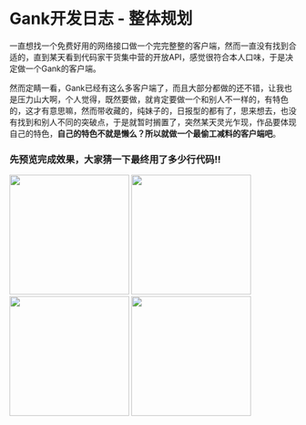 # Gank开发日志 - 整体规划

 一直想找一个免费好用的网络接口做一个完完整整的客户端，然而一直没有找到合适的，直到某天看到代码家干货集中营的开放API，感觉很符合本人口味，于是决定做一个Gank的客户端。

 然而定睛一看，Gank已经有这么多客户端了，而且大部分都做的还不错，让我也是压力山大啊，个人觉得，既然要做，就肯定要做一个和别人不一样的，有特色的，这才有意思嘛，然而带收藏的，纯妹子的，日报型的都有了，思来想去，也没有找到和别人不同的突破点，于是就暂时搁置了，突然某天灵光乍现，作品要体现自己的特色，**自己的特色不就是懒么？所以就做一个最偷工减料的客户端吧**。

### 先预览完成效果，大家猜一下最终用了多少行代码:bangbang:

<img src="http://ww2.sinaimg.cn/large/005Xtdi2jw1f2ixxuzwpmj30u01hcjsk.jpg" width="210" />
<img src="http://ww2.sinaimg.cn/large/005Xtdi2gw1f2iy0ldkbvj30u01hc76r.jpg" width="210" />
<img src="http://ww4.sinaimg.cn/large/005Xtdi2jw1f2iy0xd7oqj30u01hctbc.jpg" width="210" />
<img src="http://ww2.sinaimg.cn/large/005Xtdi2gw1f2iy18g1cnj30u01hcwgx.jpg" width="210" />
